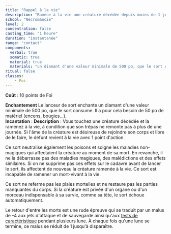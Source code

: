 ```yaml
---
title: "Rappel à la vie"
description: "Ramène à la vie une créature décédée depuis moins de 1 jour."
school: "Nécromancie"
level: 2
concentration: false
casting_time: "1 heure"
duration: "instantanée"
range: "contact"
components:
  verbal: true
  somatic: true
  material: true
  materials: "un diamant d'une valeur minimale de 500 po, que le sort consume"
ritual: false
classes:
    - Foi
---
```

**Coût** : 10 points de Foi  

**Enchantement** Le lanceur de sort enchante un diamant d'une valeur minimale de 500 po, que le sort consume. Il a pour cela besoin de 50 po de matériel (encens, bougies...).  
**Incantation** : 
**Description** : Vous touchez une créature décédée et la ramenez à la vie, à condition que son trépas ne remonte pas à plus de une journée. Si l'âme de la créature est désireuse de rejoindre son corps et libre de le faire, le défunt revient à la vie avec 1 point d'action.

Ce sort neutralise également les poisons et soigne les maladies non-magiques qui affectaient la créature au moment de sa mort. En revanche, il ne la débarrasse pas des maladies magiques, des malédictions et des effets similaires. Si on ne supprime pas ces effets sur le cadavre avant de lancer le sort, ils affectent de nouveau la créature ramenée à la vie. Ce sort est incapable de ramener un mort-vivant à la vie.

Ce sort ne referme pas les plaies mortelles et ne restaure pas les parties manquantes du corps. Si la créature est privée d'un organe ou d'un morceau indispensable à sa survie, comme sa tête, le sort échoue automatiquement.

Le retour d'entre les morts est une rude épreuve qui se traduit par un malus de -4 aux jets d'attaque et de sauvegarde ainsi qu'aux [tests de caractéristique](/utiliser-les-caracteristiques/#tests-de-caracteristique) pendant plusieurs lune. À chaque fois qu'une lune se termine, ce malus se réduit de 1 jusqu'à disparaître.  
